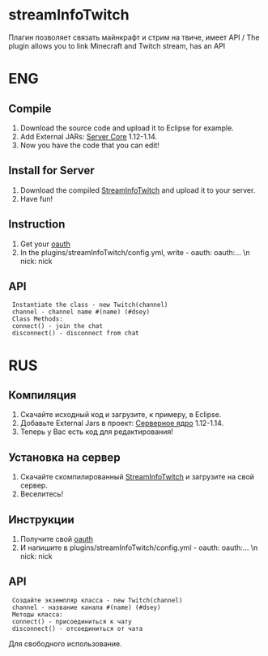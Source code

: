 # streamInfoTwitch
Плагин позволяет связать майнкрафт и стрим на твиче, имеет API / The plugin allows you to link Minecraft and Twitch stream, has an API

# ENG
## Compile
1. Download the source code and upload it to Eclipse for example.
2. Add External JARs: [Server Core](https://getbukkit.org/download/craftbukkit) 1.12-1.14.
3. Now you have the code that you can edit!

## Install for Server
1. Download the compiled [StreamInfoTwitch](https://github.com/Dseym/streamInfoTwitch/releases/download/streamInfoTwitch/streamInfoTwitch.jar) and upload it to your server.
2. Have fun!

## Instruction
1. Get your [oauth](https://twitchapps.com/tmi/)
2. In the plugins/streamInfoTwitch/config.yml, write - oauth: oauth:... \n nick: nick

## API
```
 Instantiate the class - new Twitch(channel)
 channel - channel name #(name) (#dsey)
 Class Methods:
 connect() - join the chat
 disconnect() - disconnect from chat
```

# RUS
## Компиляция
1. Скачайте исходный код и загрузите, к примеру, в Eclipse.
2. Добавьте External Jars в проект: [Серверное ядро](https://getbukkit.org/download/craftbukkit) 1.12-1.14.
3. Теперь у Вас есть код для редактирования!

## Установка на сервер
1. Скачайте скомпилированный [StreamInfoTwitch](https://github.com/Dseym/streamInfoTwitch/releases/download/streamInfoTwitch/streamInfoTwitch.jar) и загрузите на свой сервер.
2. Веселитесь!

## Инструкции
1. Получите свой [oauth](https://twitchapps.com/tmi/)
4. И напишите в plugins/streamInfoTwitch/config.yml - oauth: oauth:... \n nick: nick

## API
```
 Создайте экземпляр класса - new Twitch(channel)
 channel - название канала #(name) (#dsey)
 Методы класса:
 connect() - присоединиться к чату
 disconnect() - отсоединиться от чата
```

Для свободного использование.